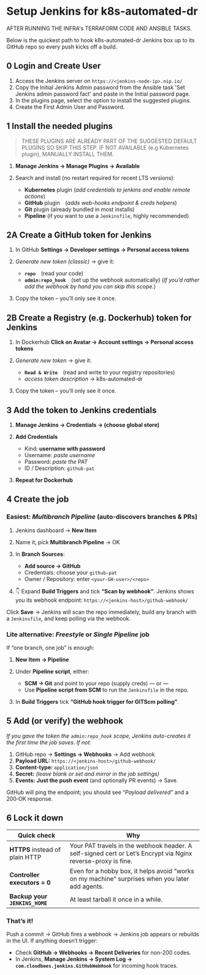 # Setup Jenkins for k8s-automated-dr
AFTER RUNNING THE INFRA's TERRAFORM CODE AND ANSIBLE TASKS.

Below is the quickest path to hook k8s-automated-dr Jenkins box up to its GitHub repo so every push kicks off a build.

## 0  Login and Create User
1. Access the Jenkins server on `https://<jenkins-node-ip>.nip.io/`
1. Copy the Initial Jenkins Admin password from the Ansible task 'Set Jenkins admin password fact' and paste in the Initial password page.
2. In the plugins page, select the option to install the suggested plugins.
3. Create the First Admin User and Password.

## 1  Install the needed plugins

> THESE PLUGINS ARE ALREADY PART OF THE SUGGESTED DEFAULT PLUGINS SO SKIP THIS STEP. IF NOT AVAILABLE (e.g Kubernetes plugin), MANUALLY INSTALL THEM.
1. **Manage Jenkins → Manage Plugins → Available**
2. Search and install (no restart required for recent LTS versions):

   * **Kubernetes** plugin (*add credentials to jenkins and enable remote actions*)
   * **GitHub** plugin (*adds web-hooks endpoint & creds helpers*)
   * **Git** plugin (already bundled in most installs)
   * **Pipeline** (if you want to use a `Jenkinsfile`, highly recommended)


## 2A  Create a GitHub token for Jenkins

1. In GitHub **Settings → Developer settings → Personal access tokens**
2. *Generate new token (classic)* → give it:

   * **`repo`** (read your code)
   * **`admin:repo_hook`** (set up the webhook automatically)
     (*If you’d rather add the webhook by hand you can skip this scope.*)
3. Copy the token – you’ll only see it once.

## 2B  Create a Registry (e.g. Dockerhub) token for Jenkins

1. In Dockerhub **Click on Avatar → Account settings → Personal access tokens**
2. *Generate new token* → give it:

   * **`Read & Write`** (read and write to your registry repositories)
   * *access token description* → k8s-automated-dr
3. Copy the token – you’ll only see it once.



## 3  Add the token to Jenkins credentials

1. **Manage Jenkins → Credentials → (choose global store)**
2. **Add Credentials**

   * Kind: **username with password**
   * Username: *paste username*
   * Password: *paste the PAT*
   * ID / Description: `github-pat` 
3. **Repeat for Dockerhub**



## 4  Create the job

### Easiest: *Multibranch Pipeline* (auto-discovers branches & PRs)

1. Jenkins dashboard → **New Item**
2. Name it, pick **Multibranch Pipeline** → OK
3. In **Branch Sources**:

   * **Add source → GitHub**
   * Credentials: choose your `github-pat`
   * Owner / Repository: enter `<your-GH-user>/<repo>`
4. 👇 Expand **Build Triggers** and tick **“Scan by webhook”**.
   Jenkins shows you its webhook endpoint:
   `https://<jenkins-host>/github-webhook/`

Click **Save** → Jenkins will scan the repo immediately, build any branch with a `Jenkinsfile`, and keep polling via the webhook.

### Lite alternative: *Freestyle* or *Single Pipeline* job

If “one branch, one job” is enough:

1. **New Item → Pipeline**
2. Under **Pipeline script**, either:

   * **SCM → Git** and point to your repo (supply creds) — or —
   * Use **Pipeline script from SCM** to run the `Jenkinsfile` in the repo.
3. In **Build Triggers** tick **“GitHub hook trigger for GITScm polling”**.



## 5  Add (or verify) the webhook

*If you gave the token the `admin:repo_hook` scope, Jenkins auto-creates it the first time the job saves. If not:*

1. GitHub repo → **Settings → Webhooks** → Add webhook
2. **Payload URL:** `https://<jenkins-host>/github-webhook/`
3. **Content-type:** `application/json`
4. **Secret:** *(leave blank or set and mirror in the job settings)*
5. **Events:** **Just the push event** (and optionally PR events) → Save.

GitHub will ping the endpoint; you should see “*Payload delivered*” and a 200‐OK response.


## 6  Lock it down 

| Quick check                     | Why                                                                                                          |
| ------------------------------- | ------------------------------------------------------------------------------------------------------------ |
| **HTTPS** instead of plain HTTP | Your PAT travels in the webhook header. A self-signed cert or Let’s Encrypt via Nginx reverse-proxy is fine. |
| **Controller executors = 0**    | Even for a hobby box, it helps avoid “works on my machine” surprises when you later add agents.              |
| **Backup your `JENKINS_HOME`**  | At least tarball it once in a while.                                                                         |



### That’s it!

Push a commit → GitHub fires a webhook → Jenkins job appears or rebuilds in the UI. If anything doesn’t trigger:

* Check **GitHub → Webhooks → Recent Deliveries** for non-200 codes.
* In Jenkins, **Manage Jenkins → System Log → `com.cloudbees.jenkins.GitHubWebHook`** for incoming hook traces.


